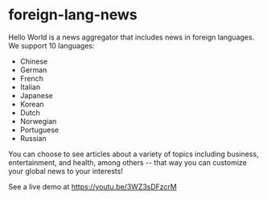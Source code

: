 # foreign-lang-news
Hello World is a news aggregator that includes news in foreign languages. We support 10 languages:
* Chinese
* German
* French
* Italian
* Japanese
* Korean
* Dutch
* Norwegian
* Portuguese
* Russian

You can choose to see articles about a variety of topics including business, entertainment, and health,  among others -- that way you can customize your global news to your interests!

See a live demo at https://youtu.be/3WZ3sDFzcrM
